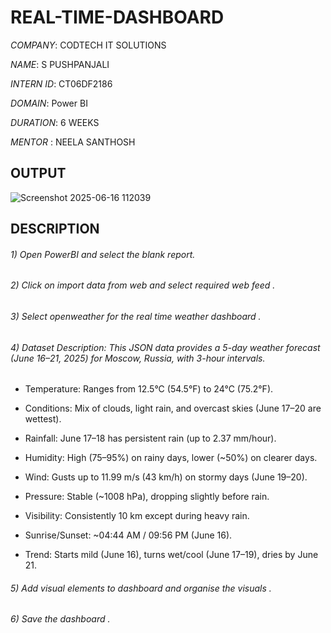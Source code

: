 # REAL-TIME-DASHBOARD

*COMPANY*: CODTECH IT SOLUTIONS

*NAME*: S PUSHPANJALI

*INTERN ID*: CT06DF2186

*DOMAIN*: Power BI

*DURATION*: 6 WEEKS

*MENTOR* : NEELA SANTHOSH

## OUTPUT
![Screenshot 2025-06-16 112039](https://github.com/user-attachments/assets/bb5d6b04-aaa5-412c-84b1-ca50378456bc)


## DESCRIPTION

###### 1) Open PowerBI and select the blank report. 

###### 2) Click on import data from web and select required web feed .

###### 3) Select openweather for the real time weather dashboard .

###### 4)  Dataset Description: This JSON data provides a 5-day weather forecast (June 16–21, 2025) for Moscow, Russia, with 3-hour intervals.

- Temperature: Ranges from 12.5°C (54.5°F) to 24°C (75.2°F).

- Conditions: Mix of clouds, light rain, and overcast skies (June 17–20 are wettest).

- Rainfall: June 17–18 has persistent rain (up to 2.37 mm/hour).

- Humidity: High (75–95%) on rainy days, lower (~50%) on clearer days.

- Wind: Gusts up to 11.99 m/s (43 km/h) on stormy days (June 19–20).

- Pressure: Stable (~1008 hPa), dropping slightly before rain.

- Visibility: Consistently 10 km except during heavy rain.

- Sunrise/Sunset: ~04:44 AM / 09:56 PM (June 16).

- Trend: Starts mild (June 16), turns wet/cool (June 17–19), dries by June 21.

###### 5) Add visual elements to dashboard and organise the visuals .

###### 6) Save the dashboard .
